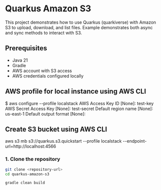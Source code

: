 # Quarkus Amazon S3

This project demonstrates how to use Quarkus (quarkiverse) with Amazon S3 to upload, download, and list files.
Example demonstrates both async and sync methods to interact with S3.

## Prerequisites

- Java 21
- Gradle
- AWS account with S3 access
- AWS credentials configured locally

## AWS profile for local instance using AWS CLI

$ aws configure --profile localstack
AWS Access Key ID [None]: test-key
AWS Secret Access Key [None]: test-secret
Default region name [None]: us-east-1
Default output format [None]:


## Create S3 bucket using AWS CLI

aws s3 mb s3://quarkus.s3.quickstart --profile localstack --endpoint-url=http://localhost:4566


### 1. Clone the repository

```sh
git clone <repository-url>
cd quarkus-amazon-s3

gradle clean build